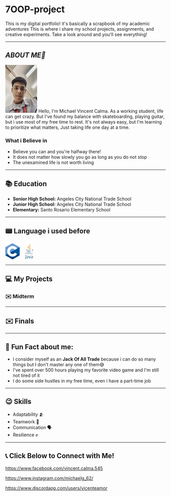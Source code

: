 # 7OOP-project

This is my digital portfolio! it's basically a scrapbook of my academic adventures This is where i share my school projects, assignments, and creative experiments. Take a look around and you'll see everything!

---

## *ABOUT ME👨*
<img src="https://github.com/mcalma24-0361-max/7OOP-project/blob/main/IMG.jpg?raw=true" width="100" height="150">
Hello, I'm Michael Vincent Calma. As a working student, life can get crazy. But I've found my balance with skateboarding, playing guitar, but i use most of my free time to rest. It's not always easy, but I'm learning to prioritize what matters, Just taking life one day at a time.

### What i Believe in
- Believe you can and you're halfway there!
- It does not matter how slowly you go as long as you do not stop
- The unexamined life is not worth living

 ---
 
  ## :books: Education
 - **Senior High School:** Angeles City National Trade School
 - **Junior High School:** Angeles City National Trade School
 - **Elementary:** Santo Rosario Elementary School

---

## :pager: Language i used before
<img src="https://github.com/mcalma24-0361-max/7OOP-project/blob/main/c%20language.png?raw=true" height="50">
&nbsp;&nbsp;
<img src="https://github.com/mcalma24-0361-max/7OOP-project/blob/main/java.png?raw=true" height="50">
&nbsp;&nbsp;

---

## :computer: My Projects
### :envelope: Midterm

---

## :envelope: Finals

---

## :boy: Fun Fact about me:
- I consider myself as an **Jack Of All Trade** because i can do so many things but I don't master any one of them:sweat_smile:
- I've spent over 500 hours playing my favorite video game and I'm still not tired of it
- I do some side hustles in my free time, even i have a part-time job

---

## :wink: Skills
- Adaptability :people_hugging:
- Teamwork :handshake:
- Communication :speaking_head:
- Resilience :fist_raised:

---

## :telephone_receiver: Click Below to Connect with Me!

https://www.facebook.com/vincent.calma.545


https://www.instagram.com/michaelg_62/


https://www.discordapp.com/users/vicenteamor




